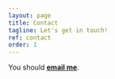 ```yaml
---
layout: page
title: Contact
tagline: Let's get in touch!
ref: contact
order: 1
---
```


You should **[email me](mailto:amangrg96@gmail.com)**.

